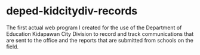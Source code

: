 # deped-kidcitydiv-records
The first actual web program I created for the use of the Department of Education Kidapawan City Division to record and track communications that are sent to the office and the reports that are submitted from schools on the field.




















